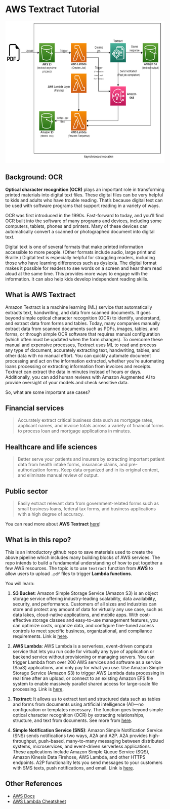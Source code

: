 # AWS Textract Tutorial

<p align='center'>
    <img src="https://raw.githubusercontent.com/yiqiao-yin/aws-textract-tutorial/main/diagram/textract-diagram-v5.png" width=630 height=450></img>
</p>

## Background: OCR

**Optical character recognition (OCR)** plays an important role in transforming printed materials into digital text files. These digital files can be very helpful to kids and adults who have trouble reading. That’s because digital text can be used with software programs that support reading in a variety of ways.

OCR was first introduced in the 1990s. Fast-forward to today, and you’ll find OCR built into the software of many programs and devices, including some computers, tablets, phones and printers. Many of these devices can automatically convert a scanned or photographed document into digital text.

Digital text is one of several formats that make printed information accessible to more people. (Other formats include audio, large print and Braille.) Digital text is especially helpful for struggling readers, including those who have learning differences such as dyslexia. The digital format makes it possible for readers to see words on a screen and hear them read aloud at the same time. This provides more ways to engage with the information. It can also help kids develop independent reading skills.

## What is AWS Textract

Amazon Textract is a machine learning (ML) service that automatically extracts text, handwriting, and data from scanned documents. It goes beyond simple optical character recognition (OCR) to identify, understand, and extract data from forms and tables. Today, many companies manually extract data from scanned documents such as PDFs, images, tables, and forms, or through simple OCR software that requires manual configuration (which often must be updated when the form changes). To overcome these manual and expensive processes, Textract uses ML to read and process any type of document, accurately extracting text, handwriting, tables, and other data with no manual effort. You can quickly automate document processing and act on the information extracted, whether you’re automating loans processing or extracting information from invoices and receipts. Textract can extract the data in minutes instead of hours or days. Additionally, you can add human reviews with Amazon Augmented AI to provide oversight of your models and check sensitive data.

So, what are some important use cases?

## Financial services

> Accurately extract critical business data such as mortgage rates, applicant names, and invoice totals across a variety of financial forms to process loan and mortgage applications in minutes.

## Healthcare and life sciences

> Better serve your patients and insurers by extracting important patient data from health intake forms, insurance claims, and pre-authorization forms. Keep data organized and in its original context, and eliminate manual review of output. 

## Public sector

> Easily extract relevant data from government-related forms such as small business loans, federal tax forms, and business applications with a high degree of accuracy.

You can read more about **AWS Textract** [here](https://aws.amazon.com/textract/)!

## What is in this repo?

This is an introductory github repo to save materials used to create the above pipeline which includes many building blocks of AWS services. The repo intends to build a fundamental understanding of how to put together a few AWS resources. The topic is to use `textract` function from **AWS** to allow users to upload `.pdf` files to trigger **Lambda functions**.

You will learn:

1. **S3 Bucket**: Amazon Simple Storage Service (Amazon S3) is an object storage service offering industry-leading scalability, data availability, security, and performance. Customers of all sizes and industries can store and protect any amount of data for virtually any use case, such as data lakes, cloud-native applications, and mobile apps. With cost-effective storage classes and easy-to-use management features, you can optimize costs, organize data, and configure fine-tuned access controls to meet specific business, organizational, and compliance requirements. Link is [here](https://aws.amazon.com/s3/).

2. **AWS Lambda**: AWS Lambda is a serverless, event-driven compute service that lets you run code for virtually any type of application or backend service without provisioning or managing servers. You can trigger Lambda from over 200 AWS services and software as a service (SaaS) applications, and only pay for what you use. Use Amazon Simple Storage Service (Amazon S3) to trigger AWS Lambda data processing in real time after an upload, or connect to an existing Amazon EFS file system to enable massively parallel shared access for large-scale file processing. Link is [here](https://aws.amazon.com/lambda/#:~:text=AWS%20Lambda%20is%20a%20serverless,pay%20for%20what%20you%20use.).

3. **Textract**: It allows us to extract text and structured data such as tables and forms from documents using artificial intelligence (AI)—no configuration or templates necessary. The function goes beyond simple optical character recognition (OCR) by extracting relationships, structure, and text from documents. See more from [here](https://aws.amazon.com/textract/).

4. **Simple Notification Service (SNS)**: Amazon Simple Notification Service (SNS) sends notifications two ways, A2A and A2P. A2A provides high-throughput, push-based, many-to-many messaging between distributed systems, microservices, and event-driven serverless applications. These applications include Amazon Simple Queue Service (SQS), Amazon Kinesis Data Firehose, AWS Lambda, and other HTTPS endpoints. A2P functionality lets you send messages to your customers with SMS texts, push notifications, and email. Link is [here](https://aws.amazon.com/sns/). 


## Other References

<ul>
<li><a href="https://docs.aws.amazon.com/">AWS Docs</a></li>
<li><a href="https://github.com/srcecde/aws-lambda-cheatsheet">AWS Lambda Cheatsheet</a></li>
</ul>
